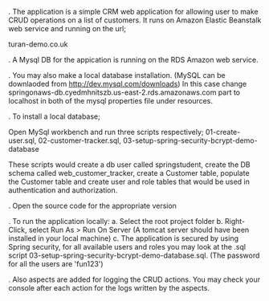 . The application is a simple CRM web application for allowing user to make CRUD operations on a list of customers. It
runs on Amazon Elastic Beanstalk web service and running on the url; 

turan-demo.co.uk

. A Mysql DB for the appication is running on the RDS Amazon web service.
 
. You may also make a local database installation. (MySQL can be downlaoded from http://dev.mysql.com/downloads)
In this case change  springonaws-db.cyedmhnitszb.us-east-2.rds.amazonaws.com part to localhost in both of the mysql 
properties file under resources. 

. To install a local database;

Open MySql workbench and run three scripts respectively; 
    01-create-user.sql, 
    02-customer-tracker.sql, 
    03-setup-spring-security-bcrypt-demo-database 

These scripts would create a db user called springstudent, create the DB schema called web_customer_tracker, 
create a Customer table, populate the Customer table and create user and role tables that would be used in authentication 
and authorization.

. Open the source code for the appropriate version

. To run the application locally: 
   a. Select the root project folder
   b. Right-Click, select Run As > Run On Server (A tomcat server should have been installed in your local machine)
   c. The application is secured by using Spring security, for all available users and roles you may look at the .sql 
   script 03-setup-spring-security-bcrypt-demo-database.sql. (The password for all the users are 'fun123')
   
. Also aspects are added for logging the CRUD actions. You may check your console after each action for
the logs written by the aspects.
